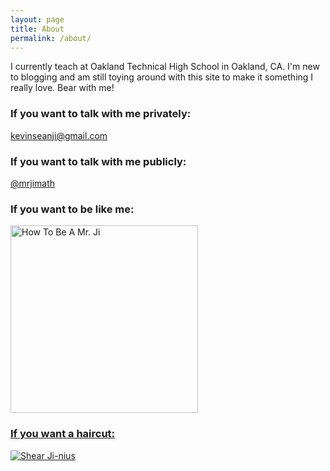 ```yaml
---
layout: page
title: About
permalink: /about/
---
```


I currently teach at Oakland Technical High School in Oakland, CA. I'm new to blogging and am still toying around with this site to make it something I really love. Bear with me!

### If you want to talk with me privately:

[kevinseanji@gmail.com](mailto:kevinseanji@gmail.com)

### If you want to talk with me publicly:

<a href="https://twitter.com/mrjimath" target="_blank">@mrjimath</a>

### If you want to be like me:

<a href="https://www.instagram.com/mrjimath/" target="_blank">
<img border="0" alt="How To Be A Mr. Ji" src="http://i.imgur.com/AifuXIe.jpg" width="300" height="300">

### If you want a haircut:

<a href="http://shearjinius.com/" target="_blank">
<img border="0" alt="Shear Ji-nius" src="http://i.imgur.com/Lfj8K3K.png">
